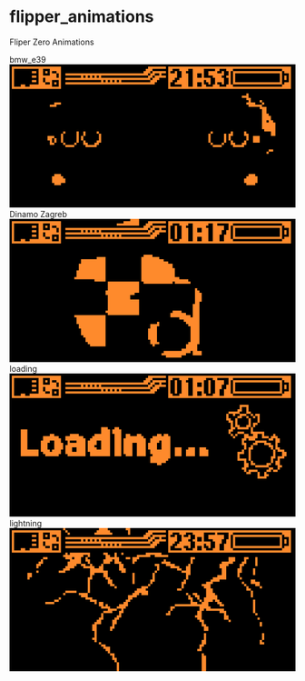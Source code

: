 # flipper_animations
Fliper Zero Animations

bmw_e39
![bmw](https://github.com/evillero/flipper_animations/blob/main/bmw.png)
Dinamo Zagreb
![dinamo](https://github.com/evillero/flipper_animations/blob/main/dinamo_zagreb.png)
loading
![load](https://github.com/evillero/flipper_animations/blob/main/loading.png)
lightning
![load](https://github.com/evillero/flipper_animations/blob/main/lightning.png)
